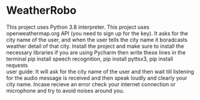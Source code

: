 # WeatherRobo
This project uses Python 3.8 interpreter. This project uses openweathermap.org API (you need to sign up for the key). It asks for the city name of the user, and when the user tells the city name it boradcasts weather detail of that city.
Install the project and make sure to install the necessary libraries
if you are using Pycharm then write these lines in the terminal pip install speech recognition, pip install pyttsx3, pip install requests  
user guide:
It will ask for the city name of the user and then wait till listening for the audio message is received and then speak loudly and clearly your city name. Incase recieve an error check your internet connection or microphone and try to avoid noises around you.
